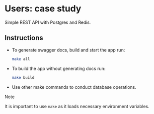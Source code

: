 # Users: case study
Simple REST API with Postgres and Redis.

## Instructions
- To generate swagger docs, build and start the app run:
    ```bash
    make all
    ```
- To build the app without generating docs run:
    ```bash
    make build
    ```
- Use other make commands to conduct database operations.


> [!note]  
> It is important to use `make` as it loads necessary environment variables.
